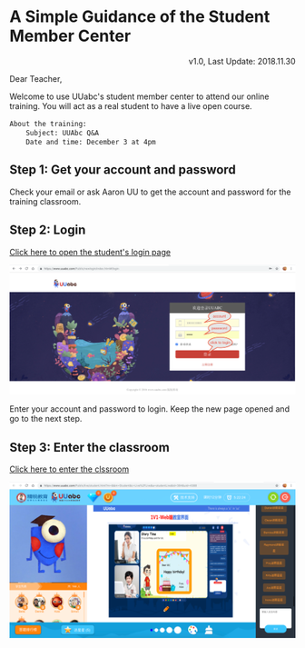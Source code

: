 # A Simple Guidance of the Student Member Center

<!-- <link rel="stylesheet" href="https://yanwei.github.io/auto-number-title.css" /> -->

<p align='right'>v1.0, Last Update: 2018.11.30</p>

Dear Teacher,

Welcome to use UUabc's student member center to attend our online training. You will act as a real student to have a live open course.

```text
About the training:
    Subject: UUAbc Q&A
    Date and time: December 3 at 4pm
```

## Step 1: Get your account and password

Check your email or ask Aaron UU to get the account and password for the training classroom.

## Step 2: Login

[Click here to open the student's login page](https://www.uuabc.com/Public/newlogin/index.html#/login)

![login](login.png)

Enter your account and password to login. Keep the new page opened and go to the next step.

## Step 3: Enter the classroom

[Click here to enter the clssroom](http://www.uuabc.com/shapeLive.html?cid=388)

![classroom](classroom.png)
